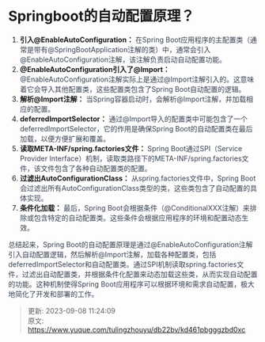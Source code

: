 # Springboot的自动配置原理？

1. **引入@EnableAutoConfiguration：**<font style="color:rgb(55, 65, 81);"> 在Spring Boot应用程序的主配置类（通常是带有@SpringBootApplication注解的类）中，通常会引入@EnableAutoConfiguration注解，该注解负责启动自动配置功能。</font>
2. **@EnableAutoConfiguration引入了@Import：**<font style="color:rgb(55, 65, 81);"> @EnableAutoConfiguration注解实际上是通过@Import注解引入的。这意味着它会导入其他配置类，这些配置类包含了Spring Boot自动配置的逻辑。</font>
3. **解析@Import注解：**<font style="color:rgb(55, 65, 81);"> 当Spring容器启动时，会解析@Import注解，并加载相应的配置。</font>
4. **deferredImportSelector：**<font style="color:rgb(55, 65, 81);"> 通过@Import导入的配置类中可能包含了一个deferredImportSelector，它的作用是确保Spring Boot的自动配置类在最后加载，以便方便扩展和覆盖。</font>
5. **读取META-INF/spring.factories文件：**<font style="color:rgb(55, 65, 81);"> Spring Boot通过SPI（Service Provider Interface）机制，读取类路径下的META-INF/spring.factories文件，该文件包含了各种自动配置类的配置。</font>
6. **过滤出AutoConfigurationClass：**<font style="color:rgb(55, 65, 81);"> 从spring.factories文件中，Spring Boot会过滤出所有AutoConfigurationClass类型的类，这些类包含了自动配置的具体实现。</font>
7. **条件化加载：**<font style="color:rgb(55, 65, 81);"> 最后，Spring Boot会根据条件（@ConditionalXXX注解）来排除或包含特定的自动配置类。这些条件会根据应用程序的环境和配置动态生效。</font>

<font style="color:rgb(55, 65, 81);">总结起来，Spring Boot的自动配置原理是通过@EnableAutoConfiguration注解引入自动配置逻辑，然后解析@Import注解，加载各种配置类，包括deferredImportSelector和自动配置类。通过SPI机制读取spring.factories文件，过滤出自动配置类，并根据条件化配置来动态加载这些类，从而实现自动配置的功能。这种机制使得Spring Boot应用程序可以根据环境和需求自动配置，极大地简化了开发和部署的工作。</font>



> 更新: 2023-09-08 11:24:09  
> 原文: <https://www.yuque.com/tulingzhouyu/db22bv/kd461pbgggzbd0xc>